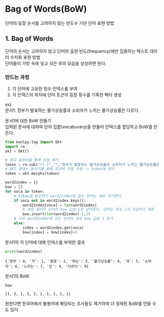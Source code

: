 # Bag of Words(BoW)
단어의 등장 순서를 고려하지 않는 빈도수 기반 단어 표현 방법

## 1. Bag of Words
단어의 순서는 고려하지 않고 단어의 출현 빈도(frequency)에만 집중하는 텍스트 데이터 수치화 표현 방법  
단어들이 가방 속에 넣고 섞은 후의 모습을 상상하면 된다.  

### 만드는 과정
1. 각 단어에 고유한 정수 인덱스를 부여
2. 각 인덱스의 위치에 단어 토큰의 등장 횟수를 기록한 벡터 생성

ex)  
문서1: 정부가 발표하는 물가상승률과 소비자가 느끼는 물가상승률은 다르다.  

문서1에 대한 BoW 만들기  
입력된 문서에 대하여 단어 집합(vocaburary)을 만들어 인덱스를 할당하고 BoW를 만든다.
```python
from konlpy.tag import Okt
import re
okt = Okt()

# 정규 표현식을 통해 온점 제거
token = re.sub("(\.)","","정부가 발표하는 물가상승률과 소비자가 느끼는 물가상승률은 다르다.")
# OKT 형태소 분석기를 통해 토큰화 작업 수행 -> token에 넣기
token = okt.morphs(token)

word2index = {}
bow = []
for voca in token:
    # token을 읽으면서 word2index에 없는 단어는 새로 추가한다.
    if voca not in word2index.keys():
        word2index[voca] = len(word2index)
        # 새로 들어온 단어의 bow 값을 1로 넣어준다. 단어는 최소 1개 이상이기 때문
        bow.insert(len(word2index)-1,1)
    # 이미 word2index에 있는 단어의 경우 bow 값을 1 증가
    else:
        index = word2index.get(voca)
        bow[index] = bow[index]+1
```
문서1의 각 단어에 대해 인덱스를 부여한 결과
```python
print(word2index)
```
```
{'정부': 0, '가': 1, '발표': 2, '하는': 3, '물가상승률': 4, '과': 5, '소비자': 6, '느끼는': 7, '은': 8, '다르다': 9}
```
문서1의 BoW
```python
bow
```
```
[1, 2, 1, 1, 2, 1, 1, 1, 1, 1]
```
원한다면 한국어에서 불용어에 해당되는 조사들도 제거하여 더 정제된 BoW를 만들 수도 있다.
